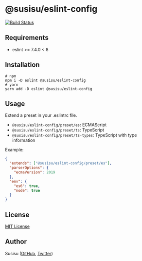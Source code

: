# @susisu/eslint-config
[![Build Status](https://travis-ci.com/susisu/eslint-config.svg?branch=master)](https://travis-ci.com/susisu/eslint-config)

## Requirements
- eslint >= 7.4.0 < 8

## Installation
``` shell
# npm
npm i -D eslint @susisu/eslint-config
# yarn
yarn add -D eslint @susisu/eslint-config
```

## Usage
Extend a preset in your .eslintrc file.

- `@susisu/eslint-config/preset/es`: ECMAScript
- `@susisu/eslint-config/preset/ts`: TypeScript
- `@susisu/eslint-config/preset/ts-types`: TypeScript with type information

Example:

``` json
{
  "extends": ["@susisu/eslint-config/preset/es"],
  "parserOptions": {
    "ecmaVersion": 2019
  },
  "env": {
    "es6": true,
    "node": true
  }
}
```

## License
[MIT License](http://opensource.org/licenses/mit-license.php)

## Author
Susisu ([GitHub](https://github.com/susisu), [Twitter](https://twitter.com/susisu2413))
